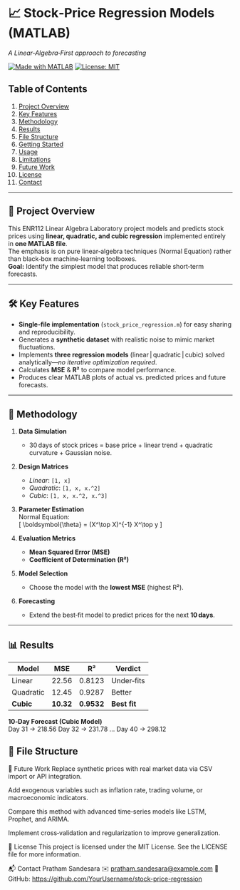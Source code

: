 # 📈 Stock‑Price Regression Models (MATLAB)
*A Linear‑Algebra‑First approach to forecasting*

[![Made with MATLAB](https://img.shields.io/badge/MATLAB-R2021a%2B-orange)](#)
[![License: MIT](https://img.shields.io/badge/License-MIT-yellow.svg)](#)

## Table of Contents  
1. [Project Overview](#project-overview)  
2. [Key Features](#key-features)  
3. [Methodology](#methodology)  
4. [Results](#results)  
5. [File Structure](#file-structure)  
6. [Getting Started](#getting-started)  
7. [Usage](#usage)  
8. [Limitations](#limitations)  
9. [Future Work](#future-work)  
10. [License](#license)  
11. [Contact](#contact)  

---

## 📌 Project Overview <a name="project-overview"></a>
This ENR112 Linear Algebra Laboratory project models and predicts stock prices using **linear, quadratic, and cubic regression** implemented entirely in **one MATLAB file**.  
The emphasis is on pure linear‑algebra techniques (Normal Equation) rather than black‑box machine‑learning toolboxes.  
**Goal:** Identify the simplest model that produces reliable short‑term forecasts.

---

## 🛠️ Key Features <a name="key-features"></a>
- **Single‑file implementation** (`stock_price_regression.m`) for easy sharing and reproducibility.  
- Generates a **synthetic dataset** with realistic noise to mimic market fluctuations.  
- Implements **three regression models** (linear | quadratic | cubic) solved analytically—*no iterative optimization required*.  
- Calculates **MSE** & **R²** to compare model performance.  
- Produces clear MATLAB plots of actual vs. predicted prices and future forecasts.

---

## 🔬 Methodology <a name="methodology"></a>
1. **Data Simulation**  
   - 30 days of stock prices = base price + linear trend + quadratic curvature + Gaussian noise.

2. **Design Matrices**  
   - *Linear*: `[1, x]`  
   - *Quadratic*: `[1, x, x.^2]`  
   - *Cubic*: `[1, x, x.^2, x.^3]`

3. **Parameter Estimation**  
   Normal Equation:  
   \[
     \boldsymbol{\theta} = (X^\top X)^{-1} X^\top y
   \]

4. **Evaluation Metrics**  
   - **Mean Squared Error (MSE)**  
   - **Coefficient of Determination (R²)**  

5. **Model Selection**  
   - Choose the model with the **lowest MSE** (highest R²).  

6. **Forecasting**  
   - Extend the best‑fit model to predict prices for the next **10 days**.

---

## 📊 Results <a name="results"></a>

| Model     | MSE   | R²     | Verdict      |
|-----------|-------|--------|--------------|
| Linear    | 22.56 | 0.8123 | Under‑fits   |
| Quadratic | 12.45 | 0.9287 | Better       |
| **Cubic** | **10.32** | **0.9532** | **Best fit** |

**10‑Day Forecast (Cubic Model)**  
Day 31 → 218.56
Day 32 → 231.78
…
Day 40 → 298.12

## 📂 File Structure <a name="file-structure"></a>

🔮 Future Work <a name="future-work"></a>
Replace synthetic prices with real market data via CSV import or API integration.

Add exogenous variables such as inflation rate, trading volume, or macroeconomic indicators.

Compare this method with advanced time‑series models like LSTM, Prophet, and ARIMA.

Implement cross‑validation and regularization to improve generalization.

📜 License <a name="license"></a>
This project is licensed under the MIT License.
See the LICENSE file for more information.

📬 Contact <a name="contact"></a>
Pratham Sandesara
✉️ pratham.sandesara@example.com
🔗 GitHub: https://github.com/YourUsername/stock-price-regression
